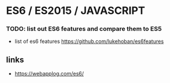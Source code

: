 # ES6 / ES2015 / JAVASCRIPT

### TODO: list out ES6 features and compare them to ES5
- list of es6 features https://github.com/lukehoban/es6features 

## links
- https://webapplog.com/es6/
 